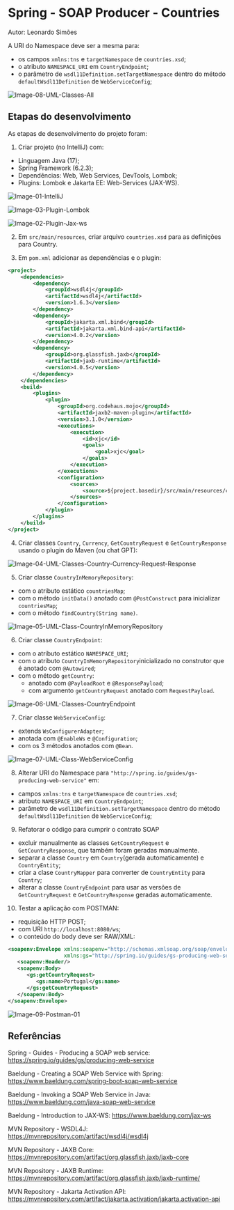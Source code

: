 # Spring - SOAP Producer - Countries
Autor: Leonardo Simões

A URI do Namespace deve ser a mesma para:
- os campos `xmlns:tns` e `targetNamespace` de `countries.xsd`;
- o atributo `NAMESPACE_URI` em `CountryEndpoint`;
- o parâmetro de `wsdl11Definition.setTargetNamespace` dentro do método `defaultWsdl11Definition` de `WebServiceConfig`;

![Image-08-UML-Classes-All](images/Image-08-UML-Classes-All.png)


## Etapas do desenvolvimento
As etapas de desenvolvimento do projeto foram:

1. Criar projeto (no IntelliJ) com:
- Linguagem Java (17);
- Spring Framework (6.2.3);
- Dependências: Web, Web Services, DevTools, Lombok;
- Plugins: Lombok e Jakarta EE: Web-Services (JAX-WS).

![Image-01-IntelliJ](images/Image-01-IntelliJ.png)

![Image-03-Plugin-Lombok](images/Image-03-Plugin-Lombok.png)

![Image-02-Plugin-Jax-ws](images/Image-02-Plugin-Jax-ws.png)

2. Em `src/main/resources`, criar arquivo `countries.xsd` para as definições para Country.

3. Em `pom.xml` adicionar as dependências e o plugin:

```xml
<project>
    <dependencies>
        <dependency>
            <groupId>wsdl4j</groupId>
            <artifactId>wsdl4j</artifactId>
            <version>1.6.3</version>
        </dependency>
        <dependency>
            <groupId>jakarta.xml.bind</groupId>
            <artifactId>jakarta.xml.bind-api</artifactId>
            <version>4.0.2</version>
        </dependency>
        <dependency>
            <groupId>org.glassfish.jaxb</groupId>
            <artifactId>jaxb-runtime</artifactId>
            <version>4.0.5</version>
        </dependency>
    </dependencies>
    <build>
        <plugins>
            <plugin>
                <groupId>org.codehaus.mojo</groupId>
                <artifactId>jaxb2-maven-plugin</artifactId>
                <version>3.1.0</version>
                <executions>
                    <execution>
                        <id>xjc</id>
                        <goals>
                            <goal>xjc</goal>
                        </goals>
                    </execution>
                </executions>
                <configuration>
                    <sources>
                        <source>${project.basedir}/src/main/resources/countries.xsd</source>
                    </sources>
                </configuration>
            </plugin>
        </plugins>
    </build>
</project>
```

4. Criar classes `Country`, `Currency`, `GetCountryRequest` e `GetCountryResponse` usando o plugin do Maven (ou chat GPT):

![Image-04-UML-Classes-Country-Currency-Request-Response](images/Image-04-UML-Classes-Country-Currency-Request-Response.png)

5. Criar classe `CountryInMemoryRepository`:
- com o atributo estático `countriesMap`;
- com o método `initData()` anotado com `@PostConstruct` para inicializar `countriesMap`;
- com o método `findCountry(String name)`.

![Image-05-UML-Class-CountryInMemoryRepository](images/Image-05-UML-Class-CountryInMemoryRepository.png)

6. Criar classe `CountryEndpoint`:
- com o atributo estático `NAMESPACE_URI`;
- com o atributo `CountryInMemoryRepository`inicializado no construtor que é anotado com `@Autowired`;
- com o método `getCountry`:
  * anotado com `@PayloadRoot` e `@ResponsePayload`;
  * com argumento `getCountryRequest` anotado com `RequestPayload`.

![Image-06-UML-Classes-CountryEndpoint](images/Image-06-UML-Classes-CountryEndpoint.png)

7. Criar classe `WebServiceConfig`:
- extends `WsConfigurerAdapter`;
- anotada com `@EnableWs` e `@Configuration`;
- com os 3 métodos anotados com `@Bean`.

![Image-07-UML-Class-WebServiceConfig](images/Image-07-UML-Class-WebServiceConfig.png)

8. Alterar URI do Namespace para `"http://spring.io/guides/gs-producing-web-service"` em:
- campos `xmlns:tns` e `targetNamespace` de `countries.xsd`;
- atributo `NAMESPACE_URI` em `CountryEndpoint`;
- parâmetro de `wsdl11Definition.setTargetNamespace` dentro do método `defaultWsdl11Definition` de `WebServiceConfig`;

9. Refatorar o código para cumprir o contrato SOAP
- excluir manualmente as classes `GetCountryRequest` e `GetCountryResponse`, que também foram geradas manualmente.
- separar a classe `Country` em `Country`(gerada automaticamente) e `CountryEntity`;
- criar a clase `CountryMapper` para converter de `CountryEntity` para `Country`;
- alterar a classe `CountryEndpoint` para usar as versões de `GetCountryRequest` e `GetCountryResponse` geradas automaticamente.

10. Testar a aplicação com POSTMAN:
- requisição HTTP POST;
- com URI `http://localhost:8080/ws`;
- o conteúdo do body deve ser RAW/XML:

```xml
<soapenv:Envelope xmlns:soapenv="http://schemas.xmlsoap.org/soap/envelope/"
				  xmlns:gs="http://spring.io/guides/gs-producing-web-service">
   <soapenv:Header/>
   <soapenv:Body>
      <gs:getCountryRequest>
         <gs:name>Portugal</gs:name>
      </gs:getCountryRequest>
   </soapenv:Body>
</soapenv:Envelope>
```

![Image-09-Postman-01](images/Image-09-Postman-01.png)


## Referências
Spring - Guides - Producing a SOAP web service:
https://spring.io/guides/gs/producing-web-service

Baeldung - Creating a SOAP Web Service with Spring:
https://www.baeldung.com/spring-boot-soap-web-service

Baeldung - Invoking a SOAP Web Service in Java:
https://www.baeldung.com/java-soap-web-service

Baeldung - Introduction to JAX-WS:
https://www.baeldung.com/jax-ws

MVN Repository - WSDL4J:
https://mvnrepository.com/artifact/wsdl4j/wsdl4j

MVN Repository - JAXB Core:
https://mvnrepository.com/artifact/org.glassfish.jaxb/jaxb-core

MVN Repository - JAXB Runtime:
https://mvnrepository.com/artifact/org.glassfish.jaxb/jaxb-runtime/

MVN Repository - Jakarta Activation API:
https://mvnrepository.com/artifact/jakarta.activation/jakarta.activation-api